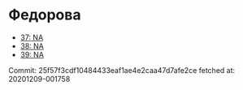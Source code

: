 # Федорова
- [37: NA](37.md)
- [38: NA](38.md)
- [39: NA](39.md)

Commit: 25f57f3cdf10484433eaf1ae4e2caa47d7afe2ce
 fetched at: 20201209-001758
